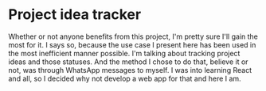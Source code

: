 # Project idea tracker
Whether or not anyone benefits from this project, I'm pretty sure I'll gain the most for it. I says so, because the use case I present here has been used in the most inefficient manner possible. I'm talking about tracking project ideas and those statuses. And the method I chose to do that, believe it or not, was through WhatsApp messages to myself. I was into learning React and all, so I decided why not develop a web app for that and here I am.
